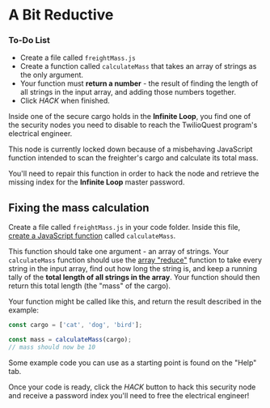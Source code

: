 # A Bit Reductive

<div class="aside">
<h3>To-Do List</h3>
<ul>
  <li>Create a file called <code>freightMass.js</code></li>
  <li>Create a function called <code>calculateMass</code> that takes an array of strings as the only argument.</li>
  <li>Your function must <b>return a number</b> - the result of finding the length of all strings in the input array, and adding those numbers together.</li>
  <li>Click <em>HACK</em> when finished.</li>
</ul>
</div>

Inside one of the secure cargo holds in the **Infinite Loop**, you find one of the security nodes you need to disable to reach the TwilioQuest program's electrical engineer. 

This node is currently locked down because of a misbehaving JavaScript function intended to scan the freighter's cargo and calculate its total mass.

You'll need to repair this function in order to hack the node and retrieve the missing index for the **Infinite Loop** master password.

## Fixing the mass calculation

Create a file called `freightMass.js` in your code folder. Inside this file, [create a JavaScript function](https://developer.mozilla.org/en-US/docs/Web/JavaScript/Guide/Functions) called `calculateMass`.

This function should take one argument - an array of strings. Your `calculateMass` function should use the [array "reduce"](https://javascript.info/array-methods#reduce-reduceright) function to take every string in the input array, find out how long the string is, and keep a running tally of the **total length of all strings in the array**. Your function should then return this total length (the "mass" of the cargo).

Your function might be called like this, and return the result described in the example:

```js
const cargo = ['cat', 'dog', 'bird'];

const mass = calculateMass(cargo);
// mass should now be 10
```

Some example code you can use as a starting point is found on the "Help" tab. 

Once your code is ready, click the *HACK* button to hack this security node and receive a password index you'll need to free the electrical engineer!
